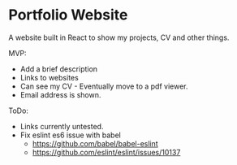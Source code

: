 # Portfolio Website

A website built in React to show my projects, CV and other things.




MVP:
- Add a brief description
- Links to websites
- Can see my CV - Eventually move to a pdf viewer.
- Email address is shown.


ToDo:
- Links currently untested.
- Fix eslint es6 issue with babel
  - https://github.com/babel/babel-eslint
  - https://github.com/eslint/eslint/issues/10137